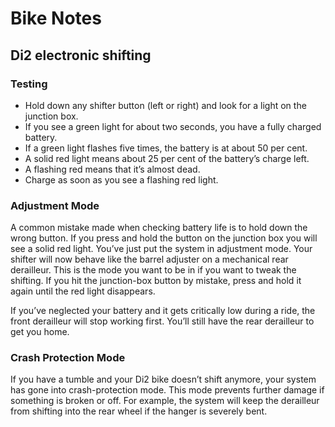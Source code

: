 # Bike Notes

## Di2 electronic shifting

### Testing

- Hold down any shifter button (left or right) and look for a light on the junction box.
- If you see a green light for about two seconds, you have a fully charged battery.
- If a green light flashes five times, the battery is at about 50 per cent.
- A solid red light means about 25 per cent of the battery’s charge left.
- A flashing red means that it’s almost dead.
- Charge as soon as you see a flashing red light.

### Adjustment Mode

A common mistake made when checking battery life is to hold down the wrong button.
If you press and hold the button on the junction box you will see a solid red light.
You’ve just put the system in adjustment mode.
Your shifter will now behave like the barrel adjuster on a mechanical rear derailleur.
This is the mode you want to be in if you want to tweak the shifting.
If you hit the junction-box button by mistake,
press and hold it again until the red light disappears.

If you’ve neglected your battery and it gets critically low during a ride,
the front derailleur will stop working first.
You’ll still have the rear derailleur to get you home.

### Crash Protection Mode

If you have a tumble and your Di2 bike doesn’t shift anymore,
your system has gone into crash-protection mode.
This mode prevents further damage if something is broken or off.
For example, the system will keep the derailleur from shifting
into the rear wheel if the hanger is severely bent.

